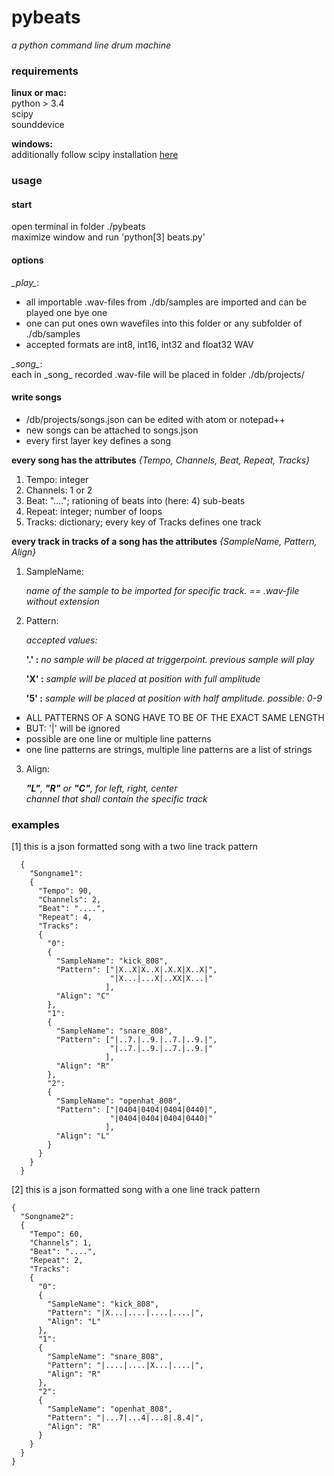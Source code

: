 # pybeats
_a python command line drum machine_

### requirements
**linux or mac:**  
  python > 3.4  
  scipy  
  sounddevice  
  
**windows:**  
  additionally follow scipy installation [here](http://www.lfd.uci.edu/~gohlke/pythonlibs/#scipy)

### usage
#### start
open terminal in folder ./pybeats  
maximize window and run 'python[3] beats.py'

#### options
_\_play\__:

- all importable .wav-files from ./db/samples are imported and can be played one bye one  
- one can put ones own wavefiles into this folder or any subfolder of ./db/samples  
- accepted formats are int8, int16, int32 and float32 WAV

_\_song\__:  
each in \_song\_ recorded .wav-file will be placed in folder ./db/projects/

#### write songs

- /db/projects/songs.json can be edited with
  atom or notepad++
- new songs can be attached to songs.json  
- every first layer key defines a song  
  
**every song has the attributes** _{Tempo, Channels, Beat, Repeat, Tracks}_  

1. Tempo:   integer
2. Channels:	1 or 2
3. Beat: "...."; rationing of beats into (here: 4) sub-beats
4. Repeat:   integer;    number of loops
5. Tracks:   dictionary; every key of Tracks defines one track

**every track in tracks of a song has the attributes** _{SampleName, Pattern, Align}_  

1. SampleName:  
    
    _name of the sample to be imported for specific track.  == .wav-file without extension_  
    

2. Pattern:  

    _accepted values:_
                  
    **'.' :**    _no sample will be placed at triggerpoint. previous sample will play_  
            
    **'X' :**     _sample will be placed at position with full amplitude_  
    
    **'5' :**     _sample will be placed at position with half amplitude. possible: 0-9_
      
- ALL PATTERNS OF A SONG HAVE TO BE OF THE EXACT SAME LENGTH  
- BUT: '|' will be ignored  
- possible are one line or multiple line patterns  
- one line patterns are strings, multiple line patterns are a list of strings  
          
          
3. Align:  
    
    _**"L"**, **"R"** or **"C"**, for left, right, center  
    channel that shall contain the specific track_
  
### examples  
  
[1] this is a json formatted song with a two line track pattern  

      {
        "Songname1":
        {
          "Tempo": 90,
          "Channels": 2,
          "Beat": "....",
          "Repeat": 4,
          "Tracks":
          {
            "0":
            {
              "SampleName": "kick_808",
              "Pattern": ["|X..X|X..X|.X.X|X..X|",
                          "|X...|...X|..XX|X...|"              
                         ],
              "Align": "C"
            },
            "1":
            {
              "SampleName": "snare_808",
              "Pattern": ["|..7.|..9.|..7.|..9.|",
                          "|..7.|..9.|..7.|..9.|"
                         ],
              "Align": "R"
            },
            "2":
            {
              "SampleName": "openhat_808",
              "Pattern": ["|0404|0404|0404|0440|",
                          "|0404|0404|0404|0440|"
                         ],
              "Align": "L"
            }
          }
        }
      }
  
[2] this is a json formatted song with a one line track pattern  
  
    { 
      "Songname2":
      {
        "Tempo": 60,
        "Channels": 1,
        "Beat": "....",
        "Repeat": 2,
        "Tracks":
        {
          "0":
          {
            "SampleName": "kick_808",
            "Pattern": "|X...|....|....|....|",
            "Align": "L"
          },
          "1":
          {
            "SampleName": "snare_808",
            "Pattern": "|....|....|X...|....|",
            "Align": "R"
          },
          "2":
          {
            "SampleName": "openhat_808",
            "Pattern": "|...7|...4|...8|.8.4|",
            "Align": "R"
          }
        }
      }
    }
